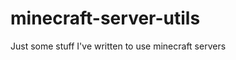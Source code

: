 minecraft-server-utils
======================

Just some stuff I've written to use minecraft servers
